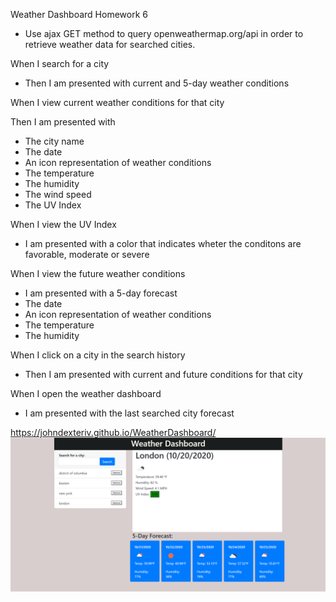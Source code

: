 Weather Dashboard Homework 6

- Use ajax GET method to query openweathermap.org/api in order to retrieve weather data for searched cities.

When I search for a city

- Then I am presented with current and 5-day weather conditions

When I view current weather conditions for that city

Then I am presented with 
- The city name
- The date
- An icon representation of weather conditions
- The temperature 
- The humidity
- The wind speed
- The UV Index

When I view the UV Index
- I am presented with a color that indicates wheter the conditons are favorable, moderate or severe

When I view the future weather conditions
- I am presented with a 5-day forecast
- The date
- An icon representation of weather conditions
- The temperature
- The humidity

When I click on a city in the search history
- Then I am presented with current and future conditions for that city

When I open the weather dashboard
- I am presented with the last searched city forecast

https://johndexteriv.github.io/WeatherDashboard/
![Weather ScreenShot](weatherdash.png)